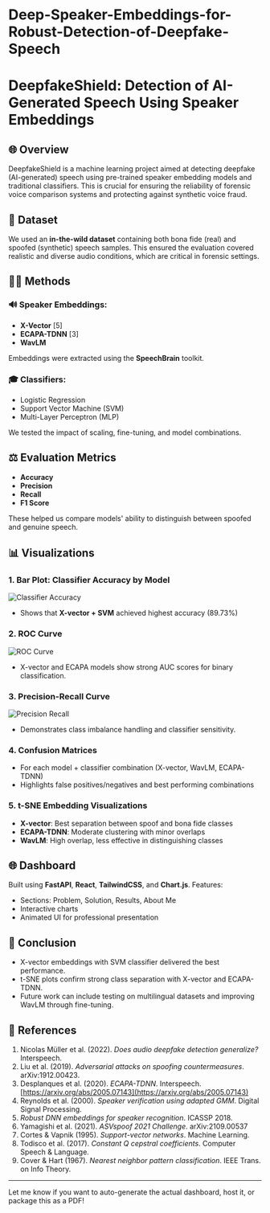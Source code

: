 # Deep-Speaker-Embeddings-for-Robust-Detection-of-Deepfake-Speech
# DeepfakeShield: Detection of AI-Generated Speech Using Speaker Embeddings

## 🌐 Overview

DeepfakeShield is a machine learning project aimed at detecting deepfake (AI-generated) speech using pre-trained speaker embedding models and traditional classifiers. This is crucial for ensuring the reliability of forensic voice comparison systems and protecting against synthetic voice fraud.

## 📁 Dataset

We used an **in-the-wild dataset** containing both bona fide (real) and spoofed (synthetic) speech samples. This ensured the evaluation covered realistic and diverse audio conditions, which are critical in forensic settings.

## 🧑‍💻 Methods

### 🔊 Speaker Embeddings:

* **X-Vector** \[5]
* **ECAPA-TDNN** \[3]
* **WavLM**

Embeddings were extracted using the **SpeechBrain** toolkit.

### 🎓 Classifiers:

* Logistic Regression
* Support Vector Machine (SVM)
* Multi-Layer Perceptron (MLP)

We tested the impact of scaling, fine-tuning, and model combinations.

## ⚖️ Evaluation Metrics

* **Accuracy**
* **Precision**
* **Recall**
* **F1 Score**

These helped us compare models' ability to distinguish between spoofed and genuine speech.

## 📊 Visualizations

### 1. Bar Plot: Classifier Accuracy by Model

![Classifier Accuracy](./images/classifier_accuracy_chart.png)

* Shows that **X-vector + SVM** achieved highest accuracy (89.73%)

### 2. ROC Curve

![ROC Curve](./images/roc_curve.png)

* X-vector and ECAPA models show strong AUC scores for binary classification.

### 3. Precision-Recall Curve

![Precision Recall](./images/pr_curve.png)

* Demonstrates class imbalance handling and classifier sensitivity.

### 4. Confusion Matrices

* For each model + classifier combination (X-vector, WavLM, ECAPA-TDNN)
* Highlights false positives/negatives and best performing combinations

### 5. t-SNE Embedding Visualizations

* **X-vector**: Best separation between spoof and bona fide classes
* **ECAPA-TDNN**: Moderate clustering with minor overlaps
* **WavLM**: High overlap, less effective in distinguishing classes

## 🌐 Dashboard

Built using **FastAPI**, **React**, **TailwindCSS**, and **Chart.js**. Features:

* Sections: Problem, Solution, Results, About Me
* Interactive charts
* Animated UI for professional presentation

## 🚀 Conclusion

* X-vector embeddings with SVM classifier delivered the best performance.
* t-SNE plots confirm strong class separation with X-vector and ECAPA-TDNN.
* Future work can include testing on multilingual datasets and improving WavLM through fine-tuning.

## 📄 References

1. Nicolas Müller et al. (2022). *Does audio deepfake detection generalize?* Interspeech.
2. Liu et al. (2019). *Adversarial attacks on spoofing countermeasures*. arXiv:1912.00423.
3. Desplanques et al. (2020). *ECAPA-TDNN*. Interspeech. [https://arxiv.org/abs/2005.07143](https://arxiv.org/abs/2005.07143)
4. Reynolds et al. (2000). *Speaker verification using adapted GMM*. Digital Signal Processing.
5. *Robust DNN embeddings for speaker recognition*. ICASSP 2018.
6. Yamagishi et al. (2021). *ASVspoof 2021 Challenge*. arXiv:2109.00537
7. Cortes & Vapnik (1995). *Support-vector networks*. Machine Learning.
8. Todisco et al. (2017). *Constant Q cepstral coefficients*. Computer Speech & Language.
9. Cover & Hart (1967). *Nearest neighbor pattern classification*. IEEE Trans. on Info Theory.

---

Let me know if you want to auto-generate the actual dashboard, host it, or package this as a PDF!
